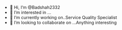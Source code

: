 - 👋 Hi, I’m @Badshah2332
- 👀 I’m interested in ...
- 🌱 I’m currently working on..Service Quality Specialist
- 💞️ I’m looking to collaborate on ...Anything interesting
